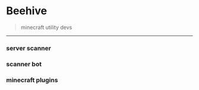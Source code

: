 # Beehive
> minecraft utility devs
------------------------
### server scanner
### scanner bot
### minecraft plugins
